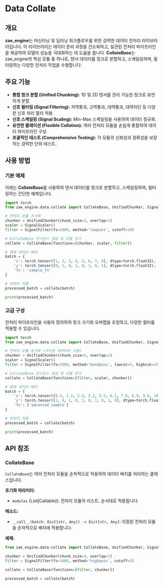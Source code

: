 # Data Collate

## 개요

**zae_engine**는 머신러닝 및 딥러닝 워크플로우를 위한 강력한 데이터 전처리 라이브러리입니다. 이 라이브러리는 데이터 준비 과정을 간소화하고, 일관된 전처리 파이프라인을 제공하여 모델의 성능을 극대화하는 데 도움을 줍니다. **CollateBase**는 zae_engine의 핵심 모듈 중 하나로, 텐서 데이터를 청크로 분할하고, 스케일링하며, 필터링하는 다양한 전처리 작업을 수행합니다.

## 주요 기능

- **통합 청크 분할 (Unified Chunking):** 1D 및 2D 텐서를 관리 가능한 청크로 유연하게 분할.
- **신호 필터링 (Signal Filtering):** 저역통과, 고역통과, 대역통과, 대역차단 등 다양한 신호 처리 필터 적용.
- **신호 스케일링 (Signal Scaling):** Min-Max 스케일링을 사용하여 데이터 정규화.
- **유연한 콜레이션 (Flexible Collation):** 여러 전처리 모듈을 손쉽게 통합하여 데이터 파이프라인 구성.
- **포괄적인 테스트 (Comprehensive Testing):** 각 모듈의 신뢰성과 정확성을 보장하는 강력한 단위 테스트.


## 사용 방법

### 기본 예제

아래는 **CollateBase**를 사용하여 텐서 데이터를 청크로 분할하고, 스케일링하며, 필터링하는 간단한 예제입니다.

```python
import torch
from zae_engine.data.collate import CollateBase, UnifiedChunker, SignalFilter, SignalScaler

# 전처리 모듈 초기화
chunker = UnifiedChunker(chunk_size=3, overlap=1)
scaler = SignalScaler()
filter = SignalFilter(fs=1000, method='lowpass', cutoff=10)

# CollateBase 인스턴스 생성 및 모듈 추가
collate = CollateBase(functions=[chunker, scaler, filter])

# 예제 데이터 배치
batch = {
    'x': torch.tensor([1, 2, 3, 4, 5, 6, 7, 8], dtype=torch.float32),  # Shape: (8,)
    'y': torch.tensor([0, 1, 0, 1, 0, 1, 0, 1], dtype=torch.float32),  # Shape: (8,)
    'fn': 'sample_fn'
}

# 전처리 적용
processed_batch = collate(batch)

print(processed_batch)
```

### 고급 구성
전처리 파이프라인을 사용자 정의하여 청크 크기와 오버랩을 조정하고, 다양한 필터를 적용할 수 있습니다.

```python
import torch
from zae_engine.data.collate import CollateBase, UnifiedChunker, SignalFilter, SignalScaler

# 전처리 모듈 초기화 (커스텀 파라미터 사용)
chunker = UnifiedChunker(chunk_size=5, overlap=2)
scaler = SignalScaler()
filter = SignalFilter(fs=2000, method='bandpass', lowcut=5, highcut=15)

# CollateBase 인스턴스 생성 및 모듈 추가
collate = CollateBase(functions=[filter, scaler, chunker])

# 예제 데이터 배치
batch = {
    'x': torch.tensor([0.5, 1.2, 3.4, 2.2, 5.5, 6.1, 7.8, 8.9, 9.0, 10.1], dtype=torch.float32),  # Shape: (10,)
    'y': torch.tensor([1, 0, 1, 0, 1, 0, 1, 0, 1, 0], dtype=torch.float32),  # Shape: (10,)
    'fn': ['advanced_sample']
}

# 전처리 적용
processed_batch = collate(batch)

print(processed_batch)

```

## API 참조

### CollateBase

`CollateBase`는 여러 전처리 모듈을 순차적으로 적용하여 데이터 배치를 처리하는 클래스입니다.

**초기화 파라미터:**

- `modules` (List[Callable]): 전처리 모듈의 리스트. 순서대로 적용됩니다.

**메소드:**

- `__call__(batch: Dict[str, Any]) -> Dict[str, Any]`: 지정된 전처리 모듈을 순차적으로 배치에 적용합니다.

**예제:**

```python
from zae_engine.data.collate import CollateBase, UnifiedChunker, SignalFilter

chunker = UnifiedChunker(chunk_size=4, overlap=2)
filter = SignalFilter(fs=1000, method='highpass', cutoff=5)

collate = CollateBase(functions=[filter, chunker])

processed_batch = collate(batch)

```




